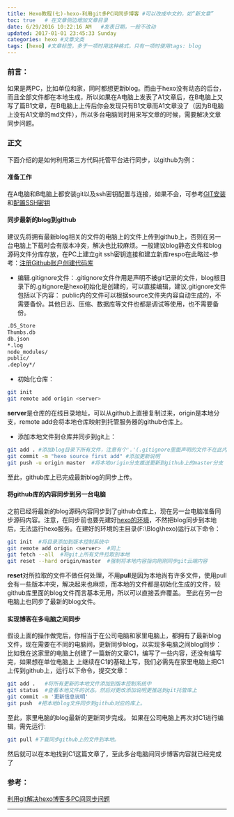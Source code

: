 ```yaml
---
title: Hexo教程(七)-hexo-利用git多PC间同步博客 #可以改成中文的，如“新文章”
toc: true   # 在文章侧边增加文章目录
date: 6/29/2016 10:22:16 AM   #发表日期，一般不改动
updated: 2017-01-01 23:45:33 Sunday
categories: hexo #文章文类
tags: [hexo] #文章标签，多于一项时用这种格式，只有一项时使用tags: blog
---
```


### 前言：
如果是两PC，比如单位和家，同时都想更新blog。而由于hexo没有动态的后台，而且全部文件都在本地生成，所以如果在A电脑上发表了A1文章后，在B电脑上又写了篇B1文章，在B电脑上上传后你会发现只有B1文章而A1文章没了（因为B电脑上没有A1文章的md文件），所以多台电脑同时用来写文章的时候，需要解决文章同步问题。
### 正文
下面介绍的是如何利用第三方代码托管平台进行同步，以github为例：
#### 准备工作
在A电脑和B电脑上都安装git以及ssh密钥配置与连接，如果不会，可参考[GIT安装](http://www.troylc.cc/hexo/2016/05/31/Hexo-1.html#%E5%AE%89%E8%A3%85Git "GIT安装")和[配置SSH密钥](http://www.troylc.cc/hexo/2016/05/31/Hexo-1.html#%E9%85%8D%E7%BD%AESSH%E5%AF%86%E9%92%A5 "配置SSH密钥")
#### 同步最新的blog到github
建议先将拥有最新blog相关的文件的电脑上的文件上传到github上，否则在另一台电脑上下载时会有版本冲突，解决也比较麻烦。一般建议blog静态文件和blog源码文件分库存放，在PC上建立git ssh密钥连接和建立新库respo在此略过-参考：[注册Github账户创建代码库](http://www.troylc.cc/hexo/2016/05/31/Hexo-1.html#%E6%B3%A8%E5%86%8CGithub%E8%B4%A6%E6%88%B7%E5%88%9B%E5%BB%BA%E4%BB%A3%E7%A0%81%E5%BA%93 "注册Github账户创建代码库")
- 编辑.gitignore文件：.gitignore文件作用是声明不被git记录的文件，blog根目录下的.gitignore是hexo初始化是创建的，可以直接编辑，建议.gitignore文件包括以下内容：
public内的文件可以根据source文件夹内容自动生成的，不需要备份。其他日志、压缩、数据库等文件也都是调试等使用，也不需要备份。
```bash
.DS_Store
Thumbs.db
db.json
*.log
node_modules/
public/
.deploy*/
```
- 初始化仓库：
```bash
git init    
git remote add origin <server>
```
**server**是仓库的在线目录地址，可以从github上直接复制过来，origin是本地分支，remote add会将本地仓库映射到托管服务器的github仓库上。
- 添加本地文件到仓库并同步到git上：
```bash
git add . #添加blog目录下所有文件，注意有个'.'(.gitignore里面声明的文件不在此内)    
git commit -m "hexo source first add" #添加更新说明    
git push -u origin master  #将本地origin分支推送更新到github上的master分支 
```
至此，github库上已完成最新blog的同步上传。
#### 将github库的内容同步到另一台电脑
之前已经将最新的blog源码内容同步到了github仓库上，现在另一台电脑准备同步源码内容。注意，在同步前也要先建好[hexo的环境](http://www.troylc.cc/hexo/2016/05/31/Hexo-1.html#hexo%E7%8E%AF%E5%A2%83%E5%AE%89%E8%A3%85 "hexo环境安装")，不然把blog同步到本地后，无法运行hexo服务。在建好的环境的主目录(F:\Blog\hexo\)运行以下命令：
```bash
git init  #将目录添加到版本控制系统中    
git remote add origin <server>  #同上    
git fetch --all  #将git上所有文件拉取到本地    
git reset --hard origin/master  #强制将本地内容指向刚刚同步git云端内容
```
**reset**对所拉取的文件不做任何处理，不用**pull**是因为本地尚有许多文件，使用pull会有一些版本冲突，解决起来也麻烦，而本地的文件都是初始化生成的文件，较github库里面的blog文件而言基本无用，所以可以直接丢弃覆盖。
至此在另一台电脑上也同步了最新的blog文件。
#### 实现博客在多电脑之间同步
假设上面的操作做完后，你相当于在公司电脑和家里电脑上，都拥有了最新blog文件，现在需要在不同的电脑间，更新同步blog，以实现多电脑之间blog同步：
比如我在这家里的电脑上创建了一篇新的文章C1，编写了一些内容，还没有编写完，如果想在单位电脑上
上继续在C1的基础上写，我们必需先在家里电脑上把C1上传到github上，运行以下命令，提交文章：
```bash
git add .   #将所有更新的本地文件添加到版本控制系统中
git status  #查看本地文件的状态。然后对更改添加说明更推送到git托管库上
git commit -m '更新信息说明'
git push  #把本地blog文件同步到github对应的库上。
```
至此，家里电脑的blog最新的更新同步完成。
如果在公司电脑上再次对C1进行编辑，需先运行:
```bash
git pull #下载同步github上的文件到本地。
```
然后就可以在本地找到C1这篇文章了，至此多台电脑间同步博客内容就已经完成了
### 参考：
[利用git解决hexo博客多PC间同步问题](http://rainnie.me/2016/03/13/利用git-解决hexo博客多PC-间同步问题/)


---
